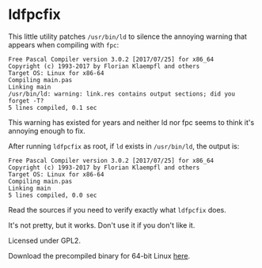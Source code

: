 # ldfpcfix

This little utility patches `/usr/bin/ld` to silence the annoying warning that appears when compiling with `fpc`:

```
Free Pascal Compiler version 3.0.2 [2017/07/25] for x86_64
Copyright (c) 1993-2017 by Florian Klaempfl and others
Target OS: Linux for x86-64
Compiling main.pas
Linking main
/usr/bin/ld: warning: link.res contains output sections; did you forget -T?
5 lines compiled, 0.1 sec
```

This warning has existed for years and neither ld nor fpc seems to think it's annoying enough to fix.

After running `ldfpcfix` as root, if `ld` exists in `/usr/bin/ld`, the output is:

```
Free Pascal Compiler version 3.0.2 [2017/07/25] for x86_64
Copyright (c) 1993-2017 by Florian Klaempfl and others
Target OS: Linux for x86-64
Compiling main.pas
Linking main
5 lines compiled, 0.0 sec
```

Read the sources if you need to verify exactly what `ldfpcfix` does.

It's not pretty, but it works. Don't use it if you don't like it.

Licensed under GPL2.

Download the precompiled binary for 64-bit Linux [here]().

